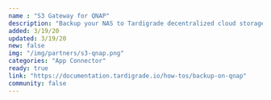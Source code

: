 ```yaml
---
name : "S3 Gateway for QNAP"
description: "Backup your NAS to Tardigrade decentralized cloud storage with our S3 Gateway App."
added: 3/19/20
updated: 3/19/20
new: false
img: "/img/partners/s3-qnap.png"
categories: "App Connector"
ready: true
link: "https://documentation.tardigrade.io/how-tos/backup-on-qnap"
community: false
---
```

